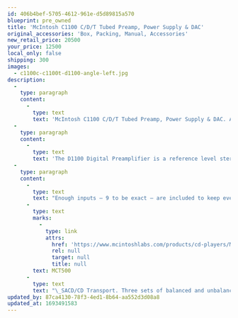 ```yaml
---
id: 406b4bef-5705-4612-961e-d5d89815a570
blueprint: pre_owned
title: 'McIntosh C1100 C/D/T Tubed Preamp, Power Supply & DAC'
original_accessories: 'Box, Packing, Manual, Accessories'
new_retail_price: 20500
your_price: 12500
local_only: false
shipping: 300
images:
  - c1100c-c1100t-d1100-angle-left.jpg
description:
  -
    type: paragraph
    content:
      -
        type: text
        text: 'McIntosh C1100 C/D/T Tubed Preamp, Power Supply & DAC. All three units are in like new condition with original boxes, packing and accessories. Units sold as new for $20,500.00. This is McIntosh''s assault on state of the art and is the best preamp they ever built prior to the C12000. The D1100 is a digital source switcher and world-class DAC and is the perfect partner for the C1100. Stunning performance and classic styling!'
  -
    type: paragraph
    content:
      -
        type: text
        text: 'The D1100 Digital Preamplifier is a reference level stereo preamplifier and digital-to-analog converter (DAC). Its 8-channel, 32-bit DAC is used in Quad Balanced mode with half of it dedicated to the left audio channel and the other half to the right channel. It’s the most advanced DAC we’ve ever used and delivers an unprecedented level of performance so that all your digital music is reproduced with exceptional accuracy and authenticity.'
  -
    type: paragraph
    content:
      -
        type: text
        text: "Enough inputs – 9 to be exact – are included to keep even the largest digital system connected as 3 optical, 3 coaxial (2 RCA and 1 BNC), plus 1 each of MCT, AES/EBU and USB inputs are on board. The USB input accepts up to 32-bit/384kHz signals and supports DSD64, DSD128, DSD256, DXD 352.8kHz and DXD 384kHz playback1. All the other inputs accept up to 24-bit/192kHz. The MCT input is a McIntosh exclusive and allows for enjoying to the high resolution audio found on SACDs via the\_"
      -
        type: text
        marks:
          -
            type: link
            attrs:
              href: 'https://www.mcintoshlabs.com/products/cd-players/MCT500'
              rel: null
              target: null
              title: null
        text: MCT500
      -
        type: text
        text: "\_SACD/CD Transport. Three sets of balanced and unbalanced stereo outputs connect the D1100 to your system. One set of outputs has fixed volume while the other 2 have variable volume; the variable outputs can also be switched on and off for additional user configurability."
updated_by: 87ca4130-78f3-4ed1-8b64-aa552d3d08a8
updated_at: 1693491583
---
```


